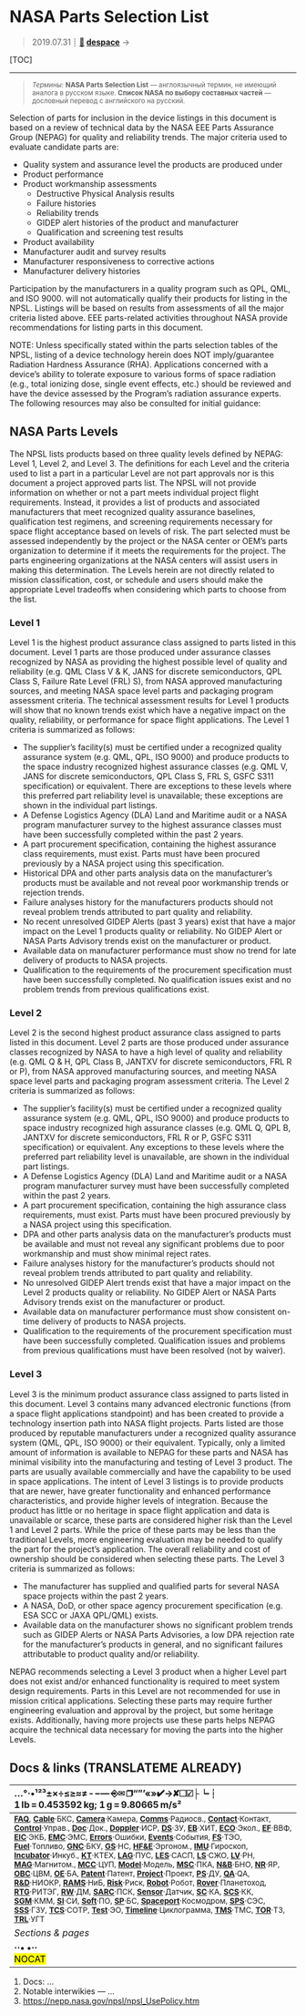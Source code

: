 # NASA Parts Selection List
> 2019.07.31 ┊ **[🚀](../index/index.md) [despace](index.md)** → **[](.md)**

[TOC]

---

> <small>*Термины:* **NASA Parts Selection List** — англоязычный термин, не имеющий аналога в русском языке. **Список NASA по выбору составных частей** — дословный перевод с английского на русский.</small>

Selection of parts for inclusion in the device listings in this document is based on a review of technical data by the NASA EEE Parts Assurance Group (NEPAG) for quality and reliability trends. The major criteria used to evaluate candidate parts are:

   - Quality system and assurance level the products are produced under
   - Product performance
   - Product workmanship assessments
      - Destructive Physical Analysis results
      - Failure histories
      - Reliability trends
      - GIDEP alert histories of the product and manufacturer
      - Qualification and screening test results
   - Product availability
   - Manufacturer audit and survey results
   - Manufacturer responsiveness to corrective actions
   - Manufacturer delivery histories

Participation by the manufacturers in a quality program such as QPL, QML, and ISO 9000. will not automatically qualify their products for listing in the NPSL. Listings will be based on results from assessments of all the major criteria listed above. EEE parts-related activities throughout NASA provide recommendations for listing parts in this document.

NOTE: Unless specifically stated within the parts selection tables of the NPSL, listing of a device technology herein does NOT imply/guarantee Radiation Hardness Assurance (RHA). Applications concerned with a device’s ability to tolerate exposure to various forms of space radiation (e.g., total ionizing dose, single event effects, etc.) should be reviewed and have the device assessed by the Program’s radiation assurance experts. The following resources may also be consulted for initial guidance:



## NASA Parts Levels

The NPSL lists products based on three quality levels defined by NEPAG: Level 1, Level 2, and Level 3. The definitions for each Level and the criteria used to list a part in a particular Level are not part approvals nor is this document a project approved parts list. The NPSL will not provide information on whether or not a part meets individual project flight requirements. Instead, it provides a list of products and associated manufacturers that meet recognized quality assurance baselines, qualification test regimens, and screening requirements necessary for space flight acceptance based on levels of risk. The part selected must be assessed independently by the project or the NASA center or OEM’s parts organization to determine if it meets the requirements for the project. The parts engineering organizations at the NASA centers will assist users in making this determination. The Levels herein are not directly related to mission classification, cost, or schedule and users should make the appropriate Level tradeoffs when considering which parts to choose from the list.


### Level 1

Level 1 is the highest product assurance class assigned to parts listed in this document. Level 1 parts are those produced under assurance classes recognized by NASA as providing the highest possible level of quality and reliability (e.g. QML Class V & K, JANS for discrete semiconductors, QPL Class S, Failure Rate Level (FRL) S), from NASA approved manufacturing sources, and meeting NASA space level parts and packaging program assessment criteria. The technical assessment results for Level 1 products will show that no known trends exist which have a negative impact on the quality, reliability, or performance for space flight applications. The Level 1 criteria is summarized as follows:

   - The supplier’s facility(s) must be certified under a recognized quality assurance system (e.g. QML, QPL, ISO 9000) and produce products to the space industry recognized highest assurance classes (e.g. QML V, JANS for discrete semiconductors, QPL Class S, FRL S, GSFC S311 specification) or equivalent.  There are exceptions to these levels where this preferred part reliability level is unavailable; these exceptions are shown in the individual part listings.
   - A Defense Logistics Agency (DLA) Land and Maritime audit or a NASA program manufacturer survey to the highest assurance classes must have been successfully completed within the past 2 years.
   - A part procurement specification, containing the highest assurance class requirements, must exist. Parts must have been procured previously by a NASA project using this specification.
   - Historical DPA and other parts analysis data on the manufacturer’s products must be available and not reveal poor workmanship trends or rejection trends.
   - Failure analyses history for the manufacturers products should not reveal problem trends attributed to part quality and reliability.
   - No recent unresolved GIDEP Alerts (past 3 years) exist that have a major impact on the Level 1 products quality or reliability. No GIDEP Alert or NASA Parts Advisory trends exist on the manufacturer or product.
   - Available data on manufacturer performance must show no trend for late delivery of products to NASA projects.
   - Qualification to the requirements of the procurement specification must have been successfully completed. No qualification issues exist and no problem trends from previous qualifications exist.


### Level 2

Level 2 is the second highest product assurance class assigned to parts listed in this document. Level 2 parts are those produced under assurance classes recognized by NASA to have a high level of quality and reliability (e.g. QML Q & H, QPL Class B, JANTXV for discrete semiconductors, FRL  R or P), from NASA approved manufacturing sources, and meeting NASA space level parts and packaging program assessment criteria. The Level 2 criteria is summarized as follows:

   - The supplier’s facility(s) must be certified under a recognized quality assurance system (e.g. QML, QPL, ISO 9000) and produce products to space industry recognized high assurance classes (e.g. QML Q, QPL B, JANTXV for discrete semiconductors, FRL R or P, GSFC S311 specification) or equivalent.   Any exceptions to these levels where the preferred part reliability level is unavailable, are shown in the individual part listings.
   - A Defense Logistics Agency (DLA) Land and Maritime audit or a NASA program manufacturer survey must have been successfully completed within the past 2 years.
   - A part procurement specification, containing the high assurance class requirements, must exist. Parts must have been procured previously by a NASA project using this specification.
   - DPA and other parts analysis data on the manufacturer’s products must be available and must not reveal any significant problems due to poor workmanship and must show minimal reject rates.
   - Failure analyses history for the manufacturer’s products should not reveal problem trends attributed to part quality and reliability.
   - No unresolved GIDEP Alert trends exist that have a major impact on the Level 2 products quality or reliability. No GIDEP Alert or NASA Parts Advisory trends exist on the manufacturer or product.
   - Available data on manufacturer performance must show consistent on-time delivery of products to NASA projects.
   - Qualification to the requirements of the procurement specification must have been successfully completed. Qualification issues and problems from previous qualifications must have been resolved (not by waiver).


### Level 3

Level 3 is the minimum product assurance class assigned to parts listed in this document. Level 3 contains many advanced electronic functions (from a space flight applications standpoint) and has been created to provide a technology insertion path into NASA flight projects. Parts listed are those produced by reputable manufacturers under a recognized quality assurance system (QML, QPL, ISO 9000) or their equivalent. Typically, only a limited amount of information is available to NEPAG for these parts and NASA has minimal visibility into the manufacturing and testing of Level 3 product. The parts are usually available commercially and have the capability to be used in space applications. The intent of Level 3 listings is to provide products that are newer, have greater functionality and enhanced performance characteristics, and provide higher levels of integration. Because the product has little or no heritage in space flight application and data is unavailable or scarce, these parts are considered higher risk than the Level 1 and Level 2 parts. While the price of these parts may be less than the traditional Levels, more engineering evaluation may be needed to qualify the part for the project’s application. The overall reliability and cost of ownership should be considered when selecting these parts. The Level 3 criteria is summarized as follows:

   - The manufacturer has supplied and qualified parts for several NASA space projects within the past 2 years.
   - A NASA, DoD, or other space agency procurement specification (e.g. ESA SCC or JAXA QPL/QML) exists.
   - Available data on the manufacturer shows no significant problem trends such as GIDEP Alerts or NASA Parts Advisories, a low DPA rejection rate for the manufacturer’s products in general, and no significant failures attributable to product quality and/or reliability.

NEPAG recommends selecting a Level 3 product when a higher Level part does not exist and/or enhanced functionality is required to meet system design requirements. Parts in this Level are not recommended for use in mission critical applications. Selecting these parts may require further engineering evaluation and approval by the project, but some heritage exists. Additionally, having more projects use these parts helps NEPAG acquire the technical data necessary for moving the parts into the higher Levels.



<p style="page-break-after:always"> </p>

## Docs & links (TRANSLATEME ALREADY)
|…°·•¹²³±×÷≤≥≈≠ ‑ −— ⎆✉ ❐“”’«»✔→✘☐☑├┕┆ 1 lb = 0.453592 kg; 1 g = 9.80665 m/s²|
|:--|
|<small>**[FAQ](faq.md)**, **[Cable](cable.md)**·БКС, **[Camera](camera.md)**·Камера, **[Comms](comms.md)**·Радиосв., **[Contact](contact.md)**·Контакт, **[Control](control.md)**·Управ., **[Doc](doc.md)**·Док., **[Doppler](doppler.md)**·ИСР, **[DS](ds.md)**·ЗУ, **[EB](eb.md)**·ХИТ, **[ECO](ecology.md)**·Экол., **[EF](ef.md)**·ВВФ, **[ElC](elc.md)**·ЭКБ, **[EMC](emc.md)**·ЭМС, **[Errors](error.md)**·Ошибки, **[Events](event.md)**·События, **[FS](fs.md)**·ТЭО, **[Fuel](fuel.md)**·Топливо, **[GNC](gnc.md)**·БКУ, **[GS](scs.md)**·НС, **[HF&E](hfe.md)**·Эргоном., **[IMU](imu.md)**·Гироскоп, **[Incubator](incubator.md)**·Инкуб., **[KT](kt.md)**·КТЕХ, **[LAG](lag.md)**·ПУC, **[LES](les.md)**·САСП, **[LS](ls.md)**·СЖО, **[LV](lv.md)**·РН, **[MAG](mag.md)**·Магнитом., **[MCC](mcc.md)**·ЦУП, **[Model](model.md)**·Модель, **[MSC](sc.md)**·ПКА, **[N&B](nnb.md)**·БНО, **[NR](nr.md)**·ЯР, **[OBC](obc.md)**·ЦВМ, **[OE](oe.md)**·БА, **[Patent](патент.md)**·Патент, **[Project](project.md)**·Проект, **[PS](ps.md)**·ДУ, **[QA](quality.md)**·QA, **[R&D](rnd.md)**·НИОКР, **[RAMS](rams.md)**·НиБ, **[Risk](risk.md)**·Риск, **[Robot](robotics.md)**·Робот, **[Rover](rover.md)**·Планетоход, **[RTG](rtg.md)**·РИТЭГ, **[RW](rw.md)**·ДМ, **[SARC](sarc.md)**·ПСК, **[Sensor](sensor.md)**·Датчик, **[SC](sc.md)**·КА, **[SCS](scs.md)**·КК, **[SGM](sgm.md)**·КММ, **[SI](si.md)**·СИ, **[Soft](soft.md)**·ПО, **[SP](sp.md)**·БС, **[Spaceport](spaceport.md)**·Космодром, **[SPS](sps.md)**·СЭС, **[SSS](sss.md)**·ГЗУ, **[TCS](tcs.md)**·СОТР, **[Test](test.md)**·ЭО, **[Timeline](timeline.md)**·Циклограмма, **[TMS](tms.md)**·ТМС, **[TOR](tor.md)**·ТЗ, **[TRL](trl.md)**·УГТ</small>|
|*Sections & pages*|
|**··• [](.md) •··**<br> <mark>NOCAT</mark> |

   1. Docs: …
   1. Notable interwikies — …
   1. <https://nepp.nasa.gov/npsl/npsl_UsePolicy.htm>

